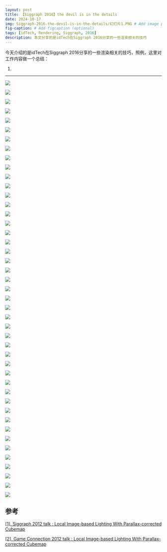 ```yaml
---
layout: post
title: 【Siggraph 2016】the devil is in the details
date: 2024-10-17
img: Siggraph-2016-the-devil-is-in-the-details/幻灯片1.PNG # Add image post (optional)
fig-caption: # Add figcaption (optional)
tags: [idTech, Rendering, Siggraph, 2016]
description: 本文分享的是idTech在Siggraph 2016分享的一些渲染相关的技巧
---
```

今天介绍的是idTech在Siggraph 2016分享的一些渲染相关的技巧，照例，这里对工作内容做一个总结：

1. 

---

![](https://gerigory.github.io/assets/img/Siggraph-2016-the-devil-is-in-the-details/幻灯片2.PNG)

![](https://gerigory.github.io/assets/img/Siggraph-2016-the-devil-is-in-the-details/幻灯片3.PNG)

![](https://gerigory.github.io/assets/img/Siggraph-2016-the-devil-is-in-the-details/幻灯片4.PNG)

![](https://gerigory.github.io/assets/img/Siggraph-2016-the-devil-is-in-the-details/幻灯片5.PNG)

![](https://gerigory.github.io/assets/img/Siggraph-2016-the-devil-is-in-the-details/幻灯片6.PNG)

![](https://gerigory.github.io/assets/img/Siggraph-2016-the-devil-is-in-the-details/幻灯片7.PNG)

![](https://gerigory.github.io/assets/img/Siggraph-2016-the-devil-is-in-the-details/幻灯片8.PNG)

![](https://gerigory.github.io/assets/img/Siggraph-2016-the-devil-is-in-the-details/幻灯片9.PNG)

![](https://gerigory.github.io/assets/img/Siggraph-2016-the-devil-is-in-the-details/幻灯片10.PNG)

![](https://gerigory.github.io/assets/img/Siggraph-2016-the-devil-is-in-the-details/幻灯片11.PNG)

![](https://gerigory.github.io/assets/img/Siggraph-2016-the-devil-is-in-the-details/幻灯片12.PNG)

![](https://gerigory.github.io/assets/img/Siggraph-2016-the-devil-is-in-the-details/幻灯片13.PNG)

![](https://gerigory.github.io/assets/img/Siggraph-2016-the-devil-is-in-the-details/幻灯片14.PNG)

![](https://gerigory.github.io/assets/img/Siggraph-2016-the-devil-is-in-the-details/幻灯片15.PNG)

![](https://gerigory.github.io/assets/img/Siggraph-2016-the-devil-is-in-the-details/幻灯片16.PNG)

![](https://gerigory.github.io/assets/img/Siggraph-2016-the-devil-is-in-the-details/幻灯片17.PNG)

![](https://gerigory.github.io/assets/img/Siggraph-2016-the-devil-is-in-the-details/幻灯片18.PNG)

![](https://gerigory.github.io/assets/img/Siggraph-2016-the-devil-is-in-the-details/幻灯片19.PNG)

![](https://gerigory.github.io/assets/img/Siggraph-2016-the-devil-is-in-the-details/幻灯片20.PNG)

![](https://gerigory.github.io/assets/img/Siggraph-2016-the-devil-is-in-the-details/幻灯片21.PNG)

![](https://gerigory.github.io/assets/img/Siggraph-2016-the-devil-is-in-the-details/幻灯片22.PNG)

![](https://gerigory.github.io/assets/img/Siggraph-2016-the-devil-is-in-the-details/幻灯片23.PNG)

![](https://gerigory.github.io/assets/img/Siggraph-2016-the-devil-is-in-the-details/幻灯片24.PNG)

![](https://gerigory.github.io/assets/img/Siggraph-2016-the-devil-is-in-the-details/幻灯片25.PNG)

![](https://gerigory.github.io/assets/img/Siggraph-2016-the-devil-is-in-the-details/幻灯片26.PNG)

![](https://gerigory.github.io/assets/img/Siggraph-2016-the-devil-is-in-the-details/幻灯片27.PNG)

![](https://gerigory.github.io/assets/img/Siggraph-2016-the-devil-is-in-the-details/幻灯片28.PNG)

![](https://gerigory.github.io/assets/img/Siggraph-2016-the-devil-is-in-the-details/幻灯片29.PNG)

![](https://gerigory.github.io/assets/img/Siggraph-2016-the-devil-is-in-the-details/幻灯片30.PNG)

![](https://gerigory.github.io/assets/img/Siggraph-2016-the-devil-is-in-the-details/幻灯片31.PNG)

![](https://gerigory.github.io/assets/img/Siggraph-2016-the-devil-is-in-the-details/幻灯片32.PNG)

![](https://gerigory.github.io/assets/img/Siggraph-2016-the-devil-is-in-the-details/幻灯片33.PNG)

![](https://gerigory.github.io/assets/img/Siggraph-2016-the-devil-is-in-the-details/幻灯片34.PNG)

![](https://gerigory.github.io/assets/img/Siggraph-2016-the-devil-is-in-the-details/幻灯片35.PNG)

![](https://gerigory.github.io/assets/img/Siggraph-2016-the-devil-is-in-the-details/幻灯片36.PNG)

![](https://gerigory.github.io/assets/img/Siggraph-2016-the-devil-is-in-the-details/幻灯片37.PNG)

![](https://gerigory.github.io/assets/img/Siggraph-2016-the-devil-is-in-the-details/幻灯片38.PNG)

![](https://gerigory.github.io/assets/img/Siggraph-2016-the-devil-is-in-the-details/幻灯片39.PNG)

![](https://gerigory.github.io/assets/img/Siggraph-2016-the-devil-is-in-the-details/幻灯片40.PNG)

![](https://gerigory.github.io/assets/img/Siggraph-2016-the-devil-is-in-the-details/幻灯片41.PNG)

![](https://gerigory.github.io/assets/img/Siggraph-2016-the-devil-is-in-the-details/幻灯片42.PNG)

![](https://gerigory.github.io/assets/img/Siggraph-2016-the-devil-is-in-the-details/幻灯片43.PNG)

![](https://gerigory.github.io/assets/img/Siggraph-2016-the-devil-is-in-the-details/幻灯片44.PNG)

![](https://gerigory.github.io/assets/img/Siggraph-2016-the-devil-is-in-the-details/幻灯片45.PNG)

![](https://gerigory.github.io/assets/img/Siggraph-2016-the-devil-is-in-the-details/幻灯片46.PNG)

## 参考

[[1]. Siggraph 2012 talk : Local Image-based Lighting With Parallax-corrected Cubemap](https://seblagarde.wordpress.com/2012/11/28/siggraph-2012-talk/)

[[2]. Game Connection 2012 talk : Local Image-based Lighting With Parallax-corrected Cubemap](https://seblagarde.wordpress.com/wp-content/uploads/2012/08/parallax_corrected_cubemap-gameconnection2012.pptx)
